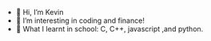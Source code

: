 - 👋 Hi, I’m Kevin
- 👀 I’m interesting in coding and finance!
- 🌱 What I learnt in school: C, C++, javascript ,and python.


<!---
Kevin228839/Kevin228839 is a ✨ special ✨ repository because its `README.md` (this file) appears on your GitHub profile.
You can click the Preview link to take a look at your changes.
--->
